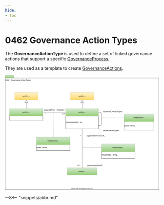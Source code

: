 ```yaml
---
hide:
- toc
---
```


<!-- SPDX-License-Identifier: CC-BY-4.0 -->
<!-- Copyright Contributors to the ODPi Egeria project. -->

# 0462 Governance Action Types

The **GovernanceActionType** is used to define a set of
linked governance actions that support a specific
[GovernanceProcess](0430-Technical-Controls.md).

They are used as a template to create [GovernanceActions](0463-Governance-Actions.md).

![UML](0462-Governance-Action-Types.svg)

--8<-- "snippets/abbr.md"